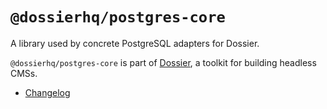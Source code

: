 # `@dossierhq/postgres-core`

A library used by concrete PostgreSQL adapters for Dossier.

`@dossierhq/postgres-core` is part of [Dossier](https://www.dossierhq.dev/), a toolkit for building headless CMSs.

- [Changelog](./CHANGELOG.md)
